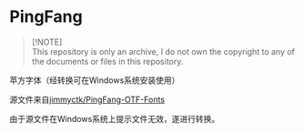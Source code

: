 # PingFang

> [!NOTE]<br>
> This repository is only an archive, I do not own the copyright to any of the documents or files in this repository.

苹方字体（经转换可在Windows系统安装使用）

源文件来自[jimmyctk/PingFang-OTF-Fonts](https://github.com/jimmyctk/PingFang-OTF-Fonts)

由于源文件在Windows系统上提示文件无效，遂进行转换。
